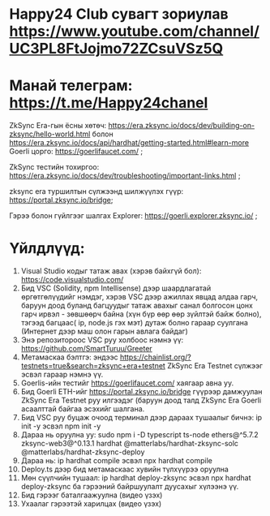 # Happy24 Club сувагт зориулав   https://www.youtube.com/channel/UC3PL8FtJojmo72ZCsuVSz5Q
# Манай телеграм: https://t.me/Happy24chanel                                                                                                                                                                                     
ZkSync Era-гын ёсны хөтөч: https://era.zksync.io/docs/dev/building-on-zksync/hello-world.html болон https://era.zksync.io/docs/api/hardhat/getting-started.html#learn-more Goerli цорго: https://goerlifaucet.com/ ;  

ZkSync тестийн тохиргоо: https://era.zksync.io/docs/dev/troubleshooting/important-links.html ; 

zksync era туршилтын сүлжээнд шилжүүлэх гүүр: https://portal.zksync.io/bridge; 

Гэрээ болон гүйлгээг шалгах Explorer: https://goerli.explorer.zksync.io/ ; 

# Үйлдлүүд: 
1. Visual Studio кодыг татаж авах (хэрэв байхгүй бол): https://code.visualstudio.com/ 
2. Бид VSC (Solidity, npm Intellisense) дээр шаардлагатай өргөтгөлүүдийг нэмдэг, хэрэв VSC дээр ажиллах явцад алдаа гарч, баруун доод буланд багцуудыг татаж авахыг санал болгосон цонх гарч ирвэл - зөвшөөрч байна (хүн бүр өөр өөр зүйлтэй байж болно), тэгээд багцаас( ip, node.js гэх мэт) дутаж болно гараар суулгана (Интернет дээр маш олон гарын авлага байдаг)
3. Энэ репозитороос VSC руу холбоос нэмнэ үү: https://github.com/SmartTuruu/Greeter 
4. Метамаскаа бэлтгэ: эндээс https://chainlist.org/?testnets=true&search=zksync+era+testnet ZkSync Era Testnet сүлжээг эсвэл гараар нэмнэ үү. 
5. Goerlis-ийн тестийг https://goerlifaucet.com/ хаягаар авна уу. 
6. Бид Goerli ETH-ийг https://portal.zksync.io/bridge гүүрээр дамжуулан ZkSync Era Testnet руу илгээдэг (баруун доод талд ZkSync Era Goerli асаалттай байгаа эсэхийг шалгана. 
7. Бид VSC руу буцаж очоод терминал дээр дараах тушаалыг бичнэ: ip init -y эсвэл npm init -y 
8. Дараа нь оруулна уу: sudo npm i -D typescript ts-node ethers@^5.7.2 zksync-web3@^0.13.1 hardhat @matterlabs/hardhat-zksync-solc @matterlabs/hardhat-zksync-deploy
9. Дараа нь: ip hardhat compile эсвэл npx hardhat compile 
10. Deploy.ts дээр бид метамаскаас хувийн түлхүүрээ оруулна 
11. Мөн сүүлчийн тушаал: ip hardhat deploy-zksync эсвэл npx hardhat deploy-zksync ба гэрээний байршуулалт дуусахыг хүлээнэ үү. 
12. Бид гэрээг баталгаажуулна (видео үзэх)
13. Ухаалаг гэрээтэй харилцах (видео үзэх)
